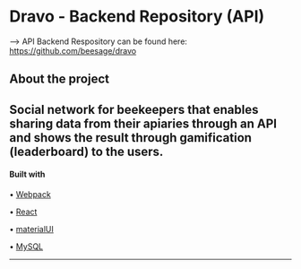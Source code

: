 # Dravo - Backend Repository (API)

--> API Backend Respository can be found here:
https://github.com/beesage/dravo

## About the project

 Social network for beekeepers that enables sharing data from their apiaries through an API and shows the result through gamification (leaderboard) to the users.
---

#### Built with

• [Webpack](https://webpack.js.org/)

• [React](https://reactjs.org/)

• [materialUI](https://material-ui.com/)

• [MySQL](https://www.mysql.com/)

---
